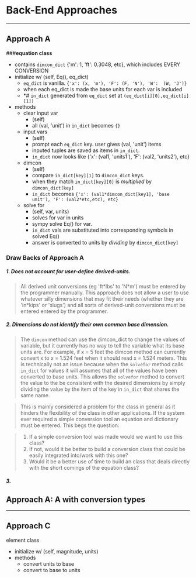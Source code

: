 # Back-End Approaches
---
## Approach A

###**equation class**
* contains ```dimcon_dict``` {'m': 1, 'ft': 0.3048, etc}, which includes EVERY CONVERSION
* initialize w/ (self, Eq(), eq_dict)
    * ```eq_dict``` is vanilla. ```{'x': (x, 'm'), 'F': (F, 'N'), 'W':  (W, 'J')}```
    * when each eq_dict is made the base units for each var is included
    * *# ```in_dict``` generated from ```eq_dict``` set at ```(eq_dict[i][0],eq_dict[i][1])```
* methods
    * clear input var
        * (self)
        * all (val, 'unit') in ```in_dict``` becomes ```{}```
    * input vars
        * (self)
        * prompt each ```eq_dict``` key. user gives (val, 'unit') items
        * inputed tuples are saved as items in ```in_dict```.
        * ```in_dict``` now looks like {'x': (val1, 'units1'), 'F': (val2, 'units2'), etc}
    * dimcon
        * (self)
        * compare ```in_dict[key][1]``` to ```dimcon_dict``` keys.
        * when they match ```in_dict[key][0]``` is *multiplied* by ```dimcon_dict[key]```
        * ```in_dict``` becomes ```{'x': (val1*dimcon_dict[key1], 'base unit'), 'F': (val2*etc,etc), etc}```
    * solve for
        * (self, var, units)
        * solves for var in units
        * sympy solve Eq() for var.
        * ```in_dict``` vals are substituted into corresponding symbols in solved Eq()
        * answer is converted to units by *dividing* by ```dimcon_dict[key]```  

### Draw Backs of Approach A

##### 1. Does not account for user-define derived-units.

> All derived unit conversions (eg 'ft\*lbs' to 'N\*m') must be
> entered by the programmer manually. This approach does not
> allow a user to use whatever silly dimensions that may fit
> their needs (whether they are 'in*kips' or 'slugs') and all
> sorts of derived-unit conversions must be entered entered
> by the programmer.

##### 2. Dimensions do not identify their own common base dimension.

> The ```dimcon``` method can use the dimcon_dict to change the values
> of variable, but it currently has no way to tell the variable
> what its base units are. For example, if x = 5 feet the dimcon
> method can currently convert x to x = 1.524 feet when it should
> read x = 1.524 meters. This is technically not an issue because
> when the ```solvefor``` method calls ```in_dict``` for values it will
> assumes that all of the values have been converted to base units.
> This allows the ```solvefor``` method to convert the value to the
> be consistent with the desired dimensions by simply dividing the
> value by the item of the key in ```in_dict``` that shares the same
> name.

> This is mainly considered a problem for the class in general as
> it hinders the flexibility of the class in other applications. If
> the system ever required a simple conversion tool an equation and dictionary
> must be entered. This begs the question:

> 1. If a simple conversion tool was made would we want to use this class?
> 2. If not, would it be better to build a conversion class that could be easily
> integrated into/work with this one?
> 3. Would it be a better use of time to build an class that deals
> directly with the short comings of the equation class?

##### 3.


## Approach A: A with conversion types


---

## Approach C

element class
* initialize w/ (self, magnitude, units)
* methods
    * convert units to base
    * convert to base to units
